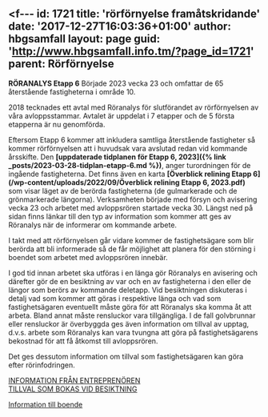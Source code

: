 <f---
id: 1721
title: 'rörförnyelse framåtskridande'
date: '2017-12-27T16:03:36+01:00'
author: hbgsamfall
layout: page
guid: 'http://www.hbgsamfall.info.tm/?page_id=1721'
parent: Rörförnyelse
---

**RÖRANALYS Etapp 6** Började 2023 vecka 23 och omfattar de 65 återstående fastigheterna i område 10.  

2018 tecknades ett avtal med Röranalys för slutförandet av rörförnyelsen av våra avloppsstammar. Avtalet är uppdelat i 7 etapper och de 5 första etapperna är nu genomförda.

Eftersom Etapp 6 kommer att inkludera samtliga återstående fastigheter så kommer rörförnyelsen att i huvudsak vara avslutad redan vid kommande årsskifte. Den **[uppdaterade tidplanen för Etapp 6, 2023]({% link _posts/2023-03-28-tidplan-etapp-6.md
 %})**, anger turordningen för de ingående fastigheterna. Det finns även en karta **[Överblick relining Etapp 6](/wp-content/uploads/2022/09/Överblick relining Etapp 6, 2023.pdf)** som visar läget av de berörda fastigheterna (de gulmarkerade och de grönmarkerade längorna). Verksamheten började med försyn och avisering vecka 23 och arbetet med avloppsrören startade vecka 30. Längst ned på sidan finns länkar till den typ av information som kommer att ges av Röranalys när de informerar om kommande arbete.

I takt med att rörförnyelsen går vidare kommer de fastighetsägare som blir berörda att bli informerade så de får möjlighet att planera för den störning i boendet som arbetet med avloppsrören innebär. 

I god tid innan arbetet ska utföras i en länga gör Röranalys en avisering och därefter gör de en besiktning av var och en av fastigheterna i den eller de längor som berörs av kommande deletapp. Vid besiktningen diskuteras i detalj vad som kommer att göras i respektive länga och vad som fastighetsägaren eventuellt måste göra för att Röranalys ska komma åt att arbeta. Bland annat måste rensluckor vara tillgängliga. I de fall golvbrunnar eller rensluckor är överbyggda ges även information om tillval av upptag, d.v.s. arbete som Röranalys kan vara tvungna att göra på fastighetsägarens bekostnad för att få åtkomst till avloppsrören. 

Det ges dessutom information om tillval som fastighetsägaren kan göra efter rörinfodringen.

[INFORMATION FRÅN ENTREPRENÖREN](/wp-content/uploads/2018/06/stamrenoveringhässelbygårds-samfällighetsförening-folder.pdf)  
[TILLVAL SOM BOKAS VID BESIKTNING](/wp-content/uploads/2022/Beställningsavi.pdf) 

[Information till boende](/wp-content/uploads/2022/03/Etapp-5-Information-till-boende.pdf)


